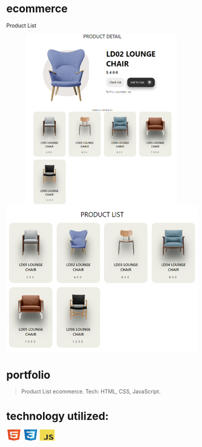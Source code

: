 # ecommerce

Product List

<p align="center">
  <img src="https://github.com/fqgiord/ecommerce/blob/main/img2.png?raw=true" width="400" />
  <img src="https://github.com/fqgiord/ecommerce/blob/main/img1.png?raw=true" width="600" />
   
</p>

# portfolio

> Product List ecommerce. Tech: HTML, CSS, JavaScript.

# technology utilized:

<div style="display: inline_block">
  <img align="center" alt="Fer-HTML" height="30" width="40" src="https://raw.githubusercontent.com/devicons/devicon/master/icons/html5/html5-original.svg">
  <img align="center" alt="Fer-CSS" height="30" width="40" src="https://raw.githubusercontent.com/devicons/devicon/master/icons/css3/css3-original.svg">
  <img align="center" alt="Fer-JavaScript" height="30" width="40" src="https://raw.githubusercontent.com/devicons/devicon/master/icons/javascript/javascript-original.svg">
</div>
